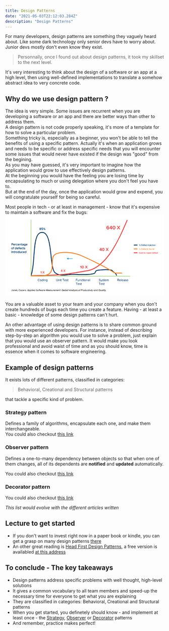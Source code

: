 ```yaml
---
title: Design Patterns
date: "2021-05-03T22:12:03.284Z"
description: "Design Patterns"
---
```


For many developers, design patterns are something they vaguely heard about. Like some dark technology only senior devs have to worry about.  
Junior devs mostly don't even know they exist.  
> Personnally, once I found out about design patterns, it took my skillset to the next level.  

It's very interesting to think about the design of a software or an app at a high level, then using well-defined implementations to translate a somehow abstract idea to very concrete code.

## Why do we use design pattern ?
The idea is very simple. Some issues are recurrent when you are developing a software or an app and there are better ways than other to address them.  
A design pattern is not code properly speaking, it's more of a template for how to solve a particular problem.  
Something tricky is, especially as a beginner, you won't be able to tell the benefits of using a specific pattern. Actually it's when an application grows and needs to be specific or address specific needs that you will encounter some issues that would never have existed if the design was "good" from the begining.  
As you may have guessed, it's very important to imagine how the application would grow to use effectively design patterns.  
At the beginning you would have the feeling you are losing time by encapsulating to much or using delegation where you don't feel you have to.   
But at the end of the day, once the application would grow and expend, you will congratulate yourself for being so careful.  

Most people in tech - or at least in management - know that it's expensive to maintain a software and fix the bugs:  
![Bugs cost](./bugsCost.png)

You are a valuable asset to your team and your company when you don't create hundreds of bugs each time you create a feature. Having - at least a basic - knowledge of some design patterns can't hurt.

An other advantage of using design patterns is to share common ground with more experienced developers. For instance, instead of describing step-by-step an algorithm you would use to solve a problem, just explain that you would use an observer pattern. It would make you look professional and avoid waist of time and as you should know, time is essence when it comes to software engineering.

## Example of design patterns
It exists lots of different patterns, classified in categories:  
>Behavioral, Creational and Structural patterns  

that tackle a specific kind of problem.
### Strategy pattern
Defines a family of algorithms, encapsulate each one, and make them interchangeable.  
You could also checkout [this link](../strategy-pattern/)

### Observer pattern
Defines a one-to-many dependency between objects so that when one of them changes, all of its dependents are __notified__ and __updated__ automatically.

You could also checkout [this link](../observer-pattern/)

### Decorator pattern 
You could also checkout [this link](../decorator-pattern/)

_This list would evolve with the different articles written_

## Lecture to get started
- If you don't want to invest right now in a paper book or kindle, you can get a grasp on many design patterns [there](https://sourcemaking.com)
- An other great reading is [Head First Design Patterns](https://www.amazon.fr/First-Design-Patterns-Elisabeth-Freeman/dp/0596007124), a free version is availabled [at this address](https://raw.githubusercontent.com/ajitpal/BookBank/master/%5BO%60Reilly.%20Head%20First%5D%20-%20Head%20First%20Design%20Patterns%20-%20%5BFreeman%5D.pdf)


## To conclude - The key takeaways

- Design patterns address specific problems with well thought, high-level solutions
- It gives a common vocabulary to all team members and speed-up the necessary time for everyone to get what you are explaining
- They are classified in categories: Behavioral, Creational and Structural patterns
- When you get started, you definetely should know - and implement at least once - the [Strategy](../strategy-pattern/), [Observer](../decobserverorator-pattern/) or [Decorator](../decorator-pattern/) patterns
- And remember, practice makes perfect!